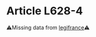 # Article L628-4

⚠️Missing data from [legifrance](https://www.legifrance.gouv.fr/codes/article_lc/LEGIARTI000006237404)⚠️